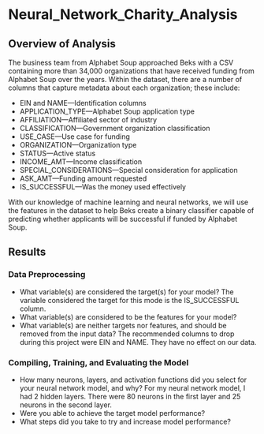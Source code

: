 # Neural_Network_Charity_Analysis

## Overview of Analysis
The business team from Alphabet Soup approached Beks with a CSV containing more than 34,000 organizations that have received funding from Alphabet Soup over the years. Within the dataset, there are a number of columns that capture metadata about each organization; these include:
- EIN and NAME—Identification columns
- APPLICATION_TYPE—Alphabet Soup application type
- AFFILIATION—Affiliated sector of industry
- CLASSIFICATION—Government organization classification
- USE_CASE—Use case for funding
- ORGANIZATION—Organization type
- STATUS—Active status
- INCOME_AMT—Income classification
- SPECIAL_CONSIDERATIONS—Special consideration for application
- ASK_AMT—Funding amount requested
- IS_SUCCESSFUL—Was the money used effectively

With our knowledge of machine learning and neural networks, we will use the features in the dataset to help Beks create a binary classifier capable of predicting whether applicants will be successful if funded by Alphabet Soup. 

## Results
### Data Preprocessing
- What variable(s) are considered the target(s) for your model? The variable considered the target for this mode is the IS_SUCCESSFUL column. 
- What variable(s) are considered to be the features for your model?
- What variable(s) are neither targets nor features, and should be removed from the input data? The recommended columns to drop during this project were EIN and NAME. They have no effect on our data. 
### Compiling, Training, and Evaluating the Model
- How many neurons, layers, and activation functions did you select for your neural network model, and why? For my neural network model, I had 2 hidden layers. There were 80 neurons in the first layer and 25 neurons in the second layer. 
- Were you able to achieve the target model performance?
- What steps did you take to try and increase model performance?
